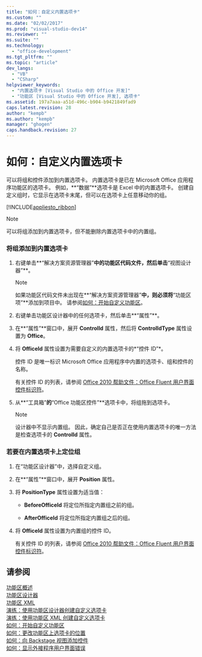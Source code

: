 ```yaml
---
title: "如何：自定义内置选项卡"
ms.custom: ""
ms.date: "02/02/2017"
ms.prod: "visual-studio-dev14"
ms.reviewer: ""
ms.suite: ""
ms.technology: 
  - "office-development"
ms.tgt_pltfrm: ""
ms.topic: "article"
dev_langs: 
  - "VB"
  - "CSharp"
helpviewer_keywords: 
  - "内置选项卡 [Visual Studio 中的 Office 开发]"
  - "功能区 [Visual Studio 中的 Office 开发], 选项卡"
ms.assetid: 197a7aaa-a51d-496c-b904-b9421849fad9
caps.latest.revision: 28
author: "kempb"
ms.author: "kempb"
manager: "ghogen"
caps.handback.revision: 27
---
```

# 如何：自定义内置选项卡
  可以将组和控件添加到内置选项卡。  内置选项卡是已在 Microsoft Office 应用程序功能区的选项卡。  例如，**“数据”**选项卡是 Excel 中的内置选项卡。  创建自定义组时，它显示在选项卡末尾，但可以在选项卡上任意移动你的组。  
  
 [!INCLUDE[appliesto_ribbon](../vsto/includes/appliesto-ribbon-md.md)]  
  
> [!NOTE]  
>  可以将组添加到内置选项卡，但不能删除内置选项卡中的内置组。  
  
### 将组添加到内置选项卡  
  
1.  右键单击**“解决方案资源管理器”**中的功能区代码文件，然后单击**“视图设计器”**。  
  
    > [!NOTE]  
    >  如果功能区代码文件未出现在**“解决方案资源管理器”**中，则必须将**“功能区项”**添加到项目中。  请参阅[如何：开始自定义功能区](../vsto/how-to-get-started-customizing-the-ribbon.md)。  
  
2.  右键单击功能区设计器中的任何选项卡，然后单击**“属性”**。  
  
3.  在**“属性”**窗口中，展开 **ControlId** 属性，然后将 **ControlIdType** 属性设置为 **Office**。  
  
4.  将 **OfficeId** 属性设置为需要自定义的内置选项卡的*“控件 ID”*。  
  
     控件 ID 是唯一标识 Microsoft Office 应用程序中内置的选项卡、组和控件的名称。  
  
     有关控件 ID 的列表，请参阅 [Office 2010 帮助文件：Office Fluent 用户界面控件标识符](http://go.microsoft.com/fwlink/?LinkID=181052)。  
  
5.  从**“工具箱”**的**“Office 功能区控件”**选项卡中，将组拖到选项卡。  
  
    > [!NOTE]  
    >  设计器中不显示内置组。  因此，确定自己是否正在使用内置选项卡的唯一方法是检查选项卡的 **ControlId** 属性。  
  
### 若要在内置选项卡上定位组  
  
1.  在“功能区设计器”中，选择自定义组。  
  
2.  在**“属性”**窗口中，展开 **Position** 属性。  
  
3.  将 **PositionType** 属性设置为适当值：  
  
    -   **BeforeOfficeId** 将定位所指定内置组之前的组。  
  
    -   **AfterOfficeId** 将定位所指定内置组之后的组。  
  
4.  将 **OfficeId** 属性设置为内置组的控件 ID。  
  
     有关控件 ID 的列表，请参阅 [Office 2010 帮助文件：Office Fluent 用户界面控件标识符](http://go.microsoft.com/fwlink/?LinkID=181052)。  
  
## 请参阅  
 [功能区概述](../vsto/ribbon-overview.md)   
 [功能区设计器](../vsto/ribbon-designer.md)   
 [功能区 XML](../vsto/ribbon-xml.md)   
 [演练：使用功能区设计器创建自定义选项卡](../vsto/walkthrough-creating-a-custom-tab-by-using-the-ribbon-designer.md)   
 [演练：使用功能区 XML 创建自定义选项卡](../vsto/walkthrough-creating-a-custom-tab-by-using-ribbon-xml.md)   
 [如何：开始自定义功能区](../vsto/how-to-get-started-customizing-the-ribbon.md)   
 [如何：更改功能区上选项卡的位置](../vsto/how-to-change-the-position-of-a-tab-on-the-ribbon.md)   
 [如何：向 Backstage 视图添加控件](../vsto/how-to-add-controls-to-the-backstage-view.md)   
 [如何：显示外接程序用户界面错误](../vsto/how-to-show-add-in-user-interface-errors.md)  
  
  